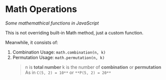 # Math Operations
*Some mathemathical functions in JavaScript*

This is not overriding built-in Math method, just a custom function.

Meanwhile, it consists of:
1. Combination
   Usage: `math.combination(n, k)`
2. Permutation
   Usage: `math.permutation(n, k)`
   >n is **total number**
   >k is the number of **combination** or **permutation**
   >As in `C(5, 2) = 10**` or `**P(5, 2) = 20**`
